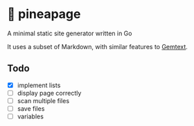 # 🍍 pineapage

A minimal static site generator written in Go

It uses a subset of Markdown, with similar features to [Gemtext](https://geminiprotocol.net/docs/gemtext.gmi).

## Todo

- [x] implement lists
- [ ] display page correctly
- [ ] scan multiple files
- [ ] save files
- [ ] variables